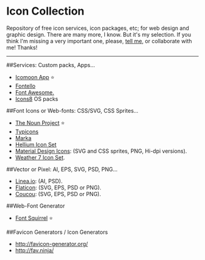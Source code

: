Icon Collection
===============

Repository of free icon services, icon packages, etc; for web design and graphic design. There are many more, I know. But it's my selection. If you think I'm missing a very important one, please, [tell me](mailto:bravo@graficos.net), or collaborate with me! Thanks!
- - -

##Services: Custom packs, Apps...

* [Icomoon App](https://icomoon.io/) :star:
* [Fontello](http://fontello.com/)
* [Font Awesome.](http://fontawesome.io/icons/)
* [Icons8](http://icons8.com) OS packs

##Font Icons or Web-fonts: CSS/SVG, CSS Sprites...

* [The Noun Project](http://thenounproject.com/) :star:
* [Typicons](http://typicons.com/)
* [Marka](http://fian.my.id/marka/icons.html)
* [Hellium Icon Set](http://tympanus.net/codrops/2014/10/10/freebie-helium-icon-set/)
* [Material Design Icons](https://github.com/google/material-design-icons/releases/tag/1.0.0): (SVG and CSS sprites, PNG, Hi-dpi versions).
* [Weather 7 Icon Set](http://www.pixeden.com/icon-fonts/weather-7-icon-font-set).

##Vector or Pixel: AI, EPS, SVG, PSD, PNG...

* [Linea.io](http://linea.io/): (AI, PSD).
* [Flaticon](http://www.flaticon.com/): (SVG, EPS, PSD or PNG).
* [Coucou](http://www.coucouicons.com/): (SVG, EPS, PSD or PNG).

##Web-Font Generator

* [Font Squirrel](http://www.fontsquirrel.com/tools/webfont-generator) :star:

##Favicon Generators / Icon Generators

* http://favicon-generator.org/
* http://fav.ninja/


